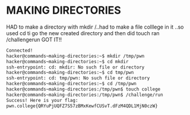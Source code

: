 # MAKING DIRECTORIES
HAD to make a directory with mkdir /..had to make a file colllege in it ..so used cd ti go the new created directory and then did touch ran /challengerun
GOT IT!!
``` bash
Connected!
hacker@commands~making-directories:~$ mkdir /tmp/pwn
hacker@commands~making-directories:~$ cd mkdir
ssh-entrypoint: cd: mkdir: No such file or directory
hacker@commands~making-directories:~$ cd tmp/pwn
ssh-entrypoint: cd: tmp/pwn: No such file or directory
hacker@commands~making-directories:~$ cd /tmp/pwn
hacker@commands~making-directories:/tmp/pwn$ touch college
hacker@commands~making-directories:/tmp/pwn$ /challenge/run
Success! Here is your flag:
pwn.college{QRYuPjUQFZ7S57zBMxKewfCUSvT.dFzM4QDL1MjN0czW}
```
